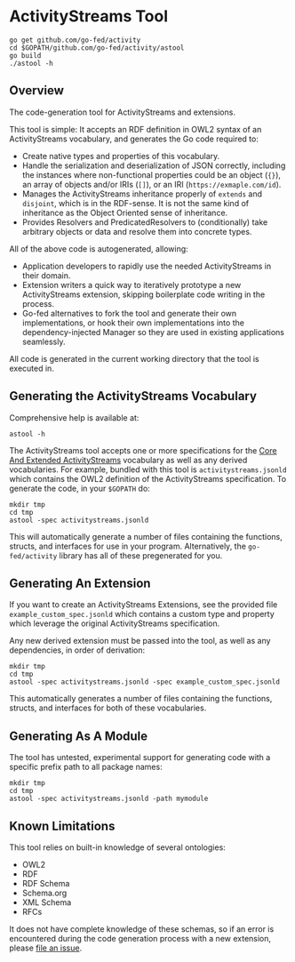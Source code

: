 # ActivityStreams Tool

```
go get github.com/go-fed/activity
cd $GOPATH/github.com/go-fed/activity/astool
go build
./astool -h
```

## Overview

The code-generation tool for ActivityStreams and extensions.

This tool is simple: It accepts an RDF definition in OWL2 syntax of an
ActivityStreams vocabulary, and generates the Go code required to:

- Create native types and properties of this vocabulary.
- Handle the serialization and deserialization of JSON correctly, including
  the instances where non-functional properties could be an object (`{}`),
  an array of objects and/or IRIs (`[]`), or an IRI (`https://exmaple.com/id`).
- Manages the ActivityStreams inheritance properly of `extends` and `disjoint`,
  which is in the RDF-sense. It is not the same kind of inheritance as the
  Object Oriented sense of inheritance.
- Provides Resolvers and PredicatedResolvers to (conditionally) take arbitrary
  objects or data and resolve them into concrete types.

All of the above code is autogenerated, allowing:

- Application developers to rapidly use the needed ActivityStreams in their
  domain.
- Extension writers a quick way to iteratively prototype a new ActivityStreams
  extension, skipping boilerplate code writing in the process.
- Go-fed alternatives to fork the tool and generate their own implementations,
  or hook their own implementations into the dependency-injected Manager so they
  are used in existing applications seamlessly.

All code is generated in the current working directory that the tool is executed
in.

## Generating the ActivityStreams Vocabulary

Comprehensive help is available at:

```
astool -h
```

The ActivityStreams tool accepts one or more specifications for the
[Core And Extended ActivityStreams](https://www.w3.org/TR/activitystreams-vocabulary)
vocabulary as well as any derived vocabularies. For example, bundled with this
tool is `activitystreams.jsonld` which contains the OWL2 definition of the
ActivityStreams specification. To generate the code, in your `$GOPATH` do:

```
mkdir tmp
cd tmp
astool -spec activitystreams.jsonld
```

This will automatically generate a number of files containing the functions,
structs, and interfaces for use in your program. Alternatively, the
`go-fed/activity` library has all of these pregenerated for you.

## Generating An Extension

If you want to create an ActivityStreams Extensions, see the provided file
`example_custom_spec.jsonld` which contains a custom type and property which
leverage the original ActivityStreams specification.

Any new derived extension must be passed into the tool, as well as any
dependencies, in order of derivation:

```
mkdir tmp
cd tmp
astool -spec activitystreams.jsonld -spec example_custom_spec.jsonld
```

This automatically generates a number of files containing the functions,
structs, and interfaces for both of these vocabularies.

## Generating As A Module

The tool has untested, experimental support for generating code with a specific
prefix path to all package names:

```
mkdir tmp
cd tmp
astool -spec activitystreams.jsonld -path mymodule
```

## Known Limitations

This tool relies on built-in knowledge of several ontologies:

- OWL2
- RDF
- RDF Schema
- Schema.org
- XML Schema
- RFCs

It does not have complete knowledge of these schemas, so if an error is
encountered during the code generation process with a new extension, please
[file an issue](https://github.com/go-fed/activity/issues).
